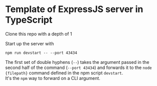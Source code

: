 # Template of ExpressJS server in TypeScript


Clone this repo with a depth of 1



Start up the server with  

```npm run devstart -- --port 43434```

The first set of double hyphens (`--`) takes the argument passed in the second half of the command (`--port 43434`) and forwards it to the `node {filepath}` command defined in the npm script `devstart`.  
It's the `npm` way to forward on a CLI argument.